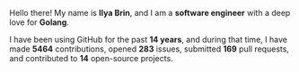 Hello there! My name is **Ilya Brin**, and I am a **software engineer** with a deep love for **Golang**.

I have been using GitHub for the past **14 years**, and during that time, I have made **5464** contributions, opened **283** issues, submitted **169** pull requests, and contributed to **14** open-source projects.
